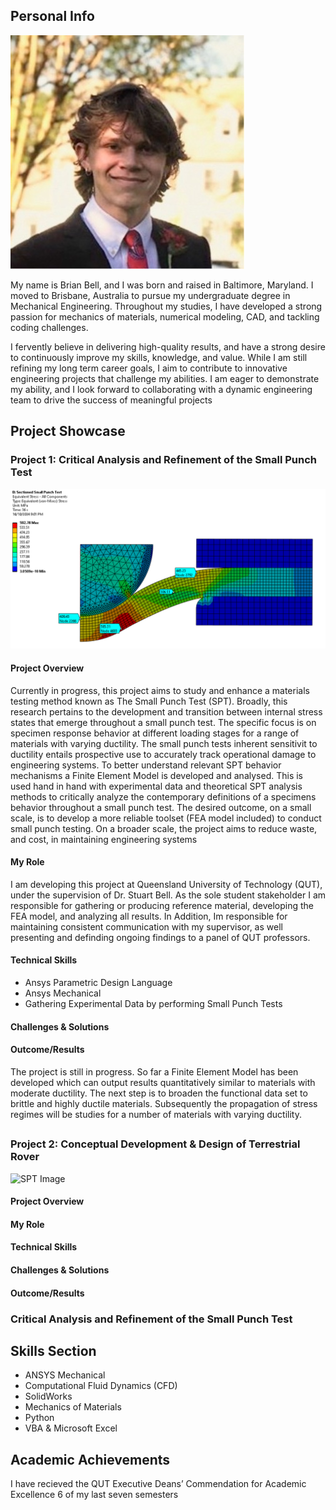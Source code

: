 ## Personal Info
![SPT Image](https://github.com/BrianTBell/Undergrad-Portfolio/blob/main/assets/prof_photo.JPG?raw=true)

My name is Brian Bell, and I was born and raised in Baltimore, Maryland. I moved to Brisbane, Australia to pursue my undergraduate degree in Mechanical Engineering. Throughout my studies, I have developed a strong passion for mechanics of materials, numerical modeling, CAD, and tackling coding challenges.

I fervently believe in delivering high-quality results, and have a strong desire to continuously improve my skills, knowledge, and value. While I am still refining my long term career goals, I aim to contribute to innovative engineering projects that challenge my abilities. I am eager to demonstrate my ability, and I look forward to collaborating with a dynamic engineering team to drive the success of meaningful projects

##

## Project Showcase

### Project 1: Critical Analysis and Refinement of the Small Punch Test
![SPT Image](https://github.com/BrianTBell/Undergrad-Portfolio/blob/main/assets/Capstone/model%20probed%20-%20stress.png?raw=true)

#### Project Overview
Currently in progress, this project aims to study and enhance a materials testing method known as The Small Punch Test (SPT). Broadly, this research pertains to the development and transition between internal stress states that emerge throughout a small punch test. The specific focus is on specimen response behavior at different loading stages for a range of materials with varying ductility. The small punch tests inherent sensitivit to ductility entails prospective use to accurately track operational damage to engineering systems. To better understand relevant SPT behavior mechanisms a Finite Element Model is developed and analysed. This is used hand in hand with experimental data and theoretical SPT analysis methods to critically analyze the contemporary definitions of a specimens behavior throughout a small punch test. The desired outcome, on a small scale, is to develop a more reliable toolset (FEA model included) to conduct small punch testing. On a broader scale, the project aims to reduce waste, and cost, in maintaining engineering systems

#### My Role
I am developing this project at Queensland University of Technology (QUT), under the supervision of Dr. Stuart Bell. As the sole student stakeholder I am responsible for gathering or producing reference material, developing the FEA model, and analyzing all results. In Addition, Im responsible for maintaining consistent communication with my supervisor, as well presenting and definding ongoing findings to a panel of QUT professors. 

#### Technical Skills
- Ansys Parametric Design Language
- Ansys Mechanical
- Gathering Experimental Data by performing Small Punch Tests

#### Challenges & Solutions

#### Outcome/Results
The project is still in progress. So far a Finite Element Model has been developed which can output results quantitatively similar to materials with moderate ductility. The next step is to broaden the functional data set to brittle and highly ductile materials. Subsequently the propagation of stress regimes will be studies for a number of materials with varying ductility.

##

### Project 2: Conceptual Development & Design of Terrestrial Rover

![SPT Image](LINK)

#### Project Overview

#### My Role

#### Technical Skills

#### Challenges & Solutions

#### Outcome/Results



### Critical Analysis and Refinement of the Small Punch Test

## Skills Section
- ANSYS Mechanical
- Computational Fluid Dynamics (CFD)
- SolidWorks
- Mechanics of Materials 
- Python
- VBA & Microsoft Excel


## Academic Achievements
I have recieved the QUT Executive Deans’ Commendation for Academic Excellence 6 of my last seven semesters 
